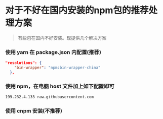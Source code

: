 # 对于不好在国内安装的npm包的推荐处理方案

> 有些包在国内不好安装。现提供几个解决方案

### 使用 yarn 在 package.json 内配置(推荐)
```json
"resolutions": {
    "bin-wrapper": "npm:bin-wrapper-china"
  },

```

### 使用 npm，在电脑 host 文件加上如下配置即可

```txt
199.232.4.133 raw.githubusercontent.com
```

### 使用 cnpm 安装(不推荐)